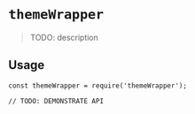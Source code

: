 # `themeWrapper`

> TODO: description

## Usage

```
const themeWrapper = require('themeWrapper');

// TODO: DEMONSTRATE API
```
